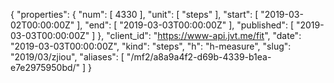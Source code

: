 {
  "properties": {
    "num": [
      4330
    ],
    "unit": [
      "steps"
    ],
    "start": [
      "2019-03-02T00:00:00Z"
    ],
    "end": [
      "2019-03-03T00:00:00Z"
    ],
    "published": [
      "2019-03-03T00:00:00Z"
    ]
  },
  "client_id": "https://www-api.jvt.me/fit",
  "date": "2019-03-03T00:00:00Z",
  "kind": "steps",
  "h": "h-measure",
  "slug": "2019/03/zjiou",
  "aliases": [
    "/mf2/a8a9a4f2-d69b-4339-b1ea-e7e2975950bd/"
  ]
}
